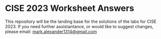 ﻿# CISE 2023 Worksheet Answers

This repository will be the landing base for the solutions of the labs for CISE 2023. 
If you need further assistantance, or would like to suggest changes, please email: mark.alexander1314@gmail.com
